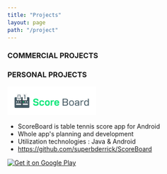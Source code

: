 ```yaml
---
title: "Projects"
layout: page
path: "/project"
---
```


### COMMERCIAL PROJECTS


### PERSONAL PROJECTS



<img src="https://github.com/superbderrick/Blog/blob/master/src/pages/pages/2019-10-03---projects/projects/scoreboard.png?raw=true" width="200">
    
- ScoreBoard is table tennis score app for Android
- Whole app's planning and development
- Utilization technologies : Java & Android
- https://github.com/superbderrick/ScoreBoard   


[![Get it on Google Play](https://developer.android.com/images/brand/en_generic_rgb_wo_60.png)](https://play.google.com/store/apps/details?id=io.github.superbderrick.scoreboard)
